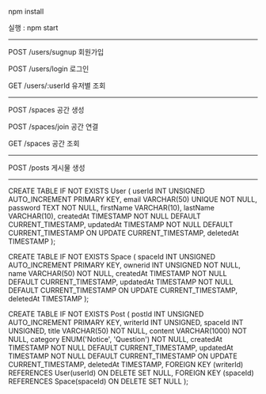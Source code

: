 

npm install


실행 : npm start



------------------------

POST /users/sugnup 회원가입

POST /users/login 로그인

GET /users/:userId 유저별 조회

------------------------

POST /spaces 공간 생성

POST /spaces/join 공간 연결

GET  /spaces 공간 조회

------------------------

POST /posts 게시물 생성

------------------------


CREATE TABLE IF NOT EXISTS User (
  userId INT UNSIGNED AUTO_INCREMENT PRIMARY KEY,
  email VARCHAR(50) UNIQUE NOT NULL,
  password TEXT NOT NULL,
  firstName VARCHAR(10),
  lastName VARCHAR(10),
  createdAt TIMESTAMP NOT NULL DEFAULT CURRENT_TIMESTAMP,
  updatedAt TIMESTAMP NOT NULL DEFAULT CURRENT_TIMESTAMP ON UPDATE CURRENT_TIMESTAMP,
  deletedAt TIMESTAMP
);







CREATE TABLE IF NOT EXISTS Space (
  spaceId INT UNSIGNED AUTO_INCREMENT PRIMARY KEY,
ownerid INT UNSIGNED NOT NULL,
  name VARCHAR(50) NOT NULL,
  createdAt TIMESTAMP NOT NULL DEFAULT CURRENT_TIMESTAMP,
  updatedAt TIMESTAMP NOT NULL DEFAULT CURRENT_TIMESTAMP ON UPDATE CURRENT_TIMESTAMP,
  deletedAt TIMESTAMP
);







CREATE TABLE IF NOT EXISTS Post (
  postId INT UNSIGNED AUTO_INCREMENT PRIMARY KEY,
  writerId INT UNSIGNED,
  spaceId INT UNSIGNED,
  title VARCHAR(50) NOT NULL,
  content VARCHAR(1000) NOT NULL,
  category ENUM('Notice', 'Question') NOT NULL,
  createdAt TIMESTAMP NOT NULL DEFAULT CURRENT_TIMESTAMP,
  updatedAt TIMESTAMP NOT NULL DEFAULT CURRENT_TIMESTAMP ON UPDATE CURRENT_TIMESTAMP,
  deletedAt TIMESTAMP,
  FOREIGN KEY (writerId) REFERENCES User(userId) ON DELETE SET NULL,
  FOREIGN KEY (spaceId) REFERENCES Space(spaceId) ON DELETE SET NULL
);




